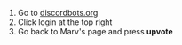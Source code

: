 1. Go to [discordbots.org](https://discordbots.org/bot/234395307759108106)
2. Click login at the top right
3. Go back to Marv's page and press **upvote**
